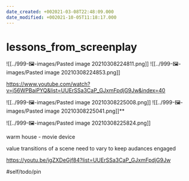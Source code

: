 ```yaml
---
date_created: +002021-03-08T22:48:09.000
date_modified: +002021-10-05T11:18:17.000
---
```


# lessons_from_screenplay

![[../999-🖼-images/Pasted image 20210308224811.png]]
![[../999-🖼-images/Pasted image 20210308224853.png]]

https://www.youtube.com/watch?v=j56WPBaiPYQ&list=UUErSSa3CaP_GJxmFpdjG9Jw&index=40

![[../999-🖼-images/Pasted image 20210308225008.png]]
![[../999-🖼-images/Pasted image 20210308225041.png]]**

![[../999-🖼-images/Pasted image 20210308225824.png]]

warm house - movie device

value transitions of a scene need to vary to keep audances engaged

https://youtu.be/jgZXDeGjf84?list=UUErSSa3CaP_GJxmFpdjG9Jw

#self/todo/pin
